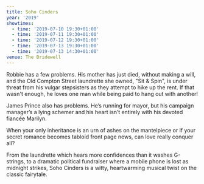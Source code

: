 ```yaml
---
title: Soho Cinders
year: '2019'
showtimes:
  - time: '2019-07-10 19:30+01:00'
  - time: '2019-07-11 19:30+01:00'
  - time: '2019-07-12 19:30+01:00'
  - time: '2019-07-13 19:30+01:00'
  - time: '2019-07-13 14:30+01:00'
venue: The Bridewell
---
```

Robbie has a few problems. His mother has just died, without making a will, and the Old Compton Street laundrette she owned, "Sit & Spin", is under threat from his vulgar stepsisters as they attempt to hike up the rent. If that wasn't enough, he loves one man while being paid to hang out with another!

James Prince also has problems. He’s running for mayor, but his campaign manager’s a lying schemer and his heart isn’t entirely with his devoted fiancée Marilyn.

When your only inheritance is an urn of ashes on the mantelpiece or if your secret romance becomes tabloid front page news, can love really conquer all?

From the laundrette which hears more confidences than it washes G-strings, to a dramatic political fundraiser where a mobile phone is lost as midnight strikes, Soho Cinders is a witty, heartwarming musical twist on the classic fairytale.

